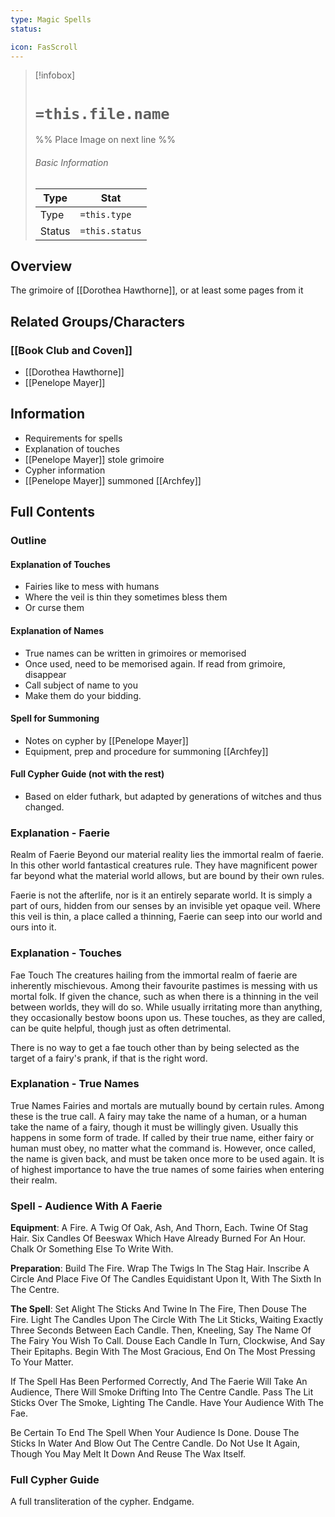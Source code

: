 ```yaml
---
type: Magic Spells
status:

icon: FasScroll
---
```


> [!infobox]
> # `=this.file.name`
> %% Place Image on next line %%
> ###### Basic Information
> Type |  Stat |
> ---|---|
> Type | `=this.type` |
> Status | `=this.status` |
## Overview
The grimoire of [[Dorothea Hawthorne]], or at least some pages from it 
## Related Groups/Characters
### [[Book Club and Coven]]
- [[Dorothea Hawthorne]]
- [[Penelope Mayer]]

## Information
- Requirements for spells
- Explanation of touches
- [[Penelope Mayer]] stole grimoire
- Cypher information
- [[Penelope Mayer]] summoned [[Archfey]]

## Full Contents
### Outline
#### Explanation of Touches
- Fairies like to mess with humans
- Where the veil is thin they sometimes bless them
- Or curse them 
#### Explanation of Names
- True names can be written in grimoires or memorised
- Once used, need to be memorised again. If read from grimoire, disappear
- Call subject of name to you
- Make them do your bidding. 
#### Spell for Summoning
- Notes on cypher by [[Penelope Mayer]]
- Equipment, prep and procedure for summoning [[Archfey]]
#### Full Cypher Guide (not with the rest)
- Based on elder futhark, but adapted by generations of witches and thus changed. 
### Explanation - Faerie
Realm of Faerie
Beyond our material reality lies the immortal realm of faerie. In this other world fantastical creatures rule. They have magnificent power far beyond what the material world allows, but are bound by their own rules. 

Faerie is not the afterlife, nor is it an entirely separate world. It is simply a part of ours, hidden from our senses by an invisible yet opaque veil. Where this veil is thin, a place called a thinning, Faerie can seep into our world and ours into it. 

### Explanation - Touches
Fae Touch
The creatures hailing from the immortal realm of faerie are inherently mischievous. Among their favourite pastimes is messing with us mortal folk. If given the chance, such as when there is a thinning in the veil between worlds, they will do so. While usually irritating more than anything, they occasionally bestow boons upon us. These touches, as they are called, can be quite helpful, though just as often detrimental. 

There is no way to get a fae touch other than by being selected as the target of a fairy's prank, if that is the right word. 

### Explanation - True Names
True Names
Fairies and mortals are mutually bound by certain rules. Among these is the true call. A fairy may take the name of a human, or a human take the name of a fairy, though it must be willingly given. Usually this happens in some form of trade. If called by their true name, either fairy or human must obey, no matter what the command is. However, once called, the name is given back, and must be taken once more to be used again. It is of highest importance to have the true names of some fairies when entering their realm. 

### Spell - Audience With A Faerie
**Equipment**: A Fire. A Twig Of Oak, Ash, And Thorn, Each. Twine Of Stag Hair. Six Candles Of Beeswax Which Have Already Burned For An Hour. Chalk Or Something Else To Write With.

**Preparation**: Build The Fire. Wrap The Twigs In The Stag Hair. Inscribe A Circle And Place Five Of The Candles Equidistant Upon It, With The Sixth In The Centre.

**The Spell**: Set Alight The Sticks And Twine In The Fire, Then Douse The Fire. Light The Candles Upon The Circle With The Lit Sticks, Waiting Exactly Three Seconds Between Each Candle. Then, Kneeling, Say The Name Of The Fairy You Wish To Call. Douse Each Candle In Turn, Clockwise, And Say Their Epitaphs. Begin With The Most Gracious, End On The Most Pressing To Your Matter.

If The Spell Has Been Performed Correctly, And The Faerie Will Take An Audience, There Will Smoke Drifting Into The Centre Candle. Pass The Lit Sticks Over The Smoke, Lighting The Candle. Have Your Audience With The Fae.

Be Certain To End The Spell When Your Audience Is Done. Douse The Sticks In Water And Blow Out The Centre Candle. Do Not Use It Again, Though You May Melt It Down And Reuse The Wax Itself.

### Full Cypher Guide
A full transliteration of the cypher. Endgame.